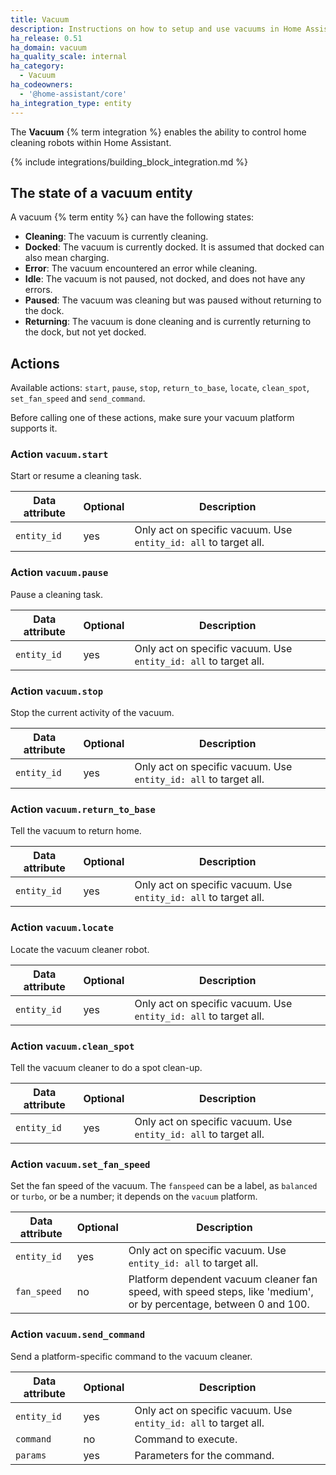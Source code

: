 ```yaml
---
title: Vacuum
description: Instructions on how to setup and use vacuums in Home Assistant.
ha_release: 0.51
ha_domain: vacuum
ha_quality_scale: internal
ha_category:
  - Vacuum
ha_codeowners:
  - '@home-assistant/core'
ha_integration_type: entity
---
```


The **Vacuum** {% term integration %} enables the ability to control home cleaning robots within Home Assistant.

{% include integrations/building_block_integration.md %}

## The state of a vacuum entity

A vacuum {% term entity %} can have the following states:

- **Cleaning**: The vacuum is currently cleaning.
- **Docked**: The vacuum is currently docked. It is assumed that docked can also mean charging.
- **Error**: The vacuum encountered an error while cleaning.
- **Idle**: The vacuum is not paused, not docked, and does not have any errors.
- **Paused**: The vacuum was cleaning but was paused without returning to the dock.
- **Returning**: The vacuum is done cleaning and is currently returning to the dock, but not yet docked.

## Actions

Available actions: `start`, `pause`, `stop`, `return_to_base`, `locate`, `clean_spot`, `set_fan_speed` and `send_command`.

Before calling one of these actions, make sure your vacuum platform supports it.

### Action `vacuum.start`

Start or resume a cleaning task.

| Data attribute | Optional | Description                                                      |
| ---------------------- | -------- | ---------------------------------------------------------------- |
| `entity_id`            | yes      | Only act on specific vacuum. Use `entity_id: all` to target all. |

### Action `vacuum.pause`

Pause a cleaning task.

| Data attribute | Optional | Description                                                      |
| ---------------------- | -------- | ---------------------------------------------------------------- |
| `entity_id`            | yes      | Only act on specific vacuum. Use `entity_id: all` to target all. |

### Action `vacuum.stop`

Stop the current activity of the vacuum.

| Data attribute | Optional | Description                                                      |
| ---------------------- | -------- | ---------------------------------------------------------------- |
| `entity_id`            | yes      | Only act on specific vacuum. Use `entity_id: all` to target all. |

### Action `vacuum.return_to_base`

Tell the vacuum to return home.

| Data attribute | Optional | Description                                                      |
| ---------------------- | -------- | ---------------------------------------------------------------- |
| `entity_id`            | yes      | Only act on specific vacuum. Use `entity_id: all` to target all. |

### Action `vacuum.locate`

Locate the vacuum cleaner robot.

| Data attribute | Optional | Description                                                      |
| ---------------------- | -------- | ---------------------------------------------------------------- |
| `entity_id`            | yes      | Only act on specific vacuum. Use `entity_id: all` to target all. |

### Action `vacuum.clean_spot`

Tell the vacuum cleaner to do a spot clean-up.

| Data attribute | Optional | Description                                                      |
| ---------------------- | -------- | ---------------------------------------------------------------- |
| `entity_id`            | yes      | Only act on specific vacuum. Use `entity_id: all` to target all. |

### Action `vacuum.set_fan_speed`

Set the fan speed of the vacuum. The `fanspeed` can be a label, as `balanced` or `turbo`, or be a number; it depends on the `vacuum` platform.

| Data attribute | Optional | Description                                                                                                        |
| ---------------------- | -------- | ------------------------------------------------------------------------------------------------------------------ |
| `entity_id`            | yes      | Only act on specific vacuum. Use `entity_id: all` to target all.                                                   |
| `fan_speed`            | no       | Platform dependent vacuum cleaner fan speed, with speed steps, like 'medium', or by percentage, between 0 and 100. |

### Action `vacuum.send_command`

Send a platform-specific command to the vacuum cleaner.

| Data attribute | Optional | Description                                                      |
| ---------------------- | -------- | ---------------------------------------------------------------- |
| `entity_id`            | yes      | Only act on specific vacuum. Use `entity_id: all` to target all. |
| `command`              | no       | Command to execute.                                              |
| `params`               | yes      | Parameters for the command.                                      |
